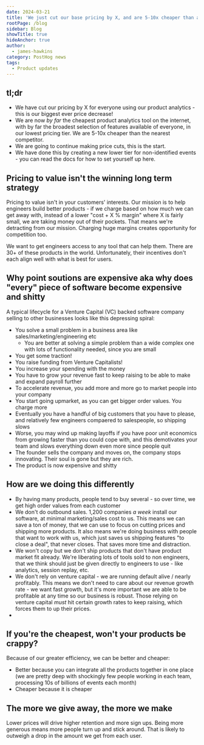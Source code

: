 ```yaml
---
date: 2024-03-21
title: 'We just cut our base pricing by X, and are 5-10x cheaper than any major competitor'
rootPage: /blog
sidebar: Blog
showTitle: true
hideAnchor: true
author:
  - james-hawkins
category: PostHog news
tags:
  - Product updates
---
```


## tl;dr

* We have cut our pricing by X for everyone using our product analytics - this is our biggest ever price decrease!
* We are now _by far_ the cheapest product analytics tool on the internet, with by far the broadest selection of features available of everyone, in our lowest pricing tier. We are 5-10x cheaper than the nearest competitor.
* We are going to continue making price cuts, this is the start.
* We have done this by creating a new lower tier for non-identified events - you can read the docs for how to set yourself up here.

<INSERT GRAPH SHOWING PRICING COMPARISON>

## Pricing to value isn't the winning long term strategy

Pricing to value isn't in your customers' interests. Our mission is to help engineers build better products - if we charge based on how much we can get away with, instead of a lower "cost + X % margin" where X is fairly small, we are taking money out of their pockets. That means we're detracting from our mission. Charging huge margins creates opportunity for competition too.

We want to get engineers access to any tool that can help them. There are 30+ of these products in the world. Unfortunately, their incentives don't each align well with what is best for users.

## Why point soutions are expensive aka why does "every" piece of software become expensive and shitty

A typical lifecycle for a Venture Capital (VC) backed software company selling to other businesses looks like this depressing spiral:

* You solve a small problem in a business area like sales/marketing/engineering etc
  * You are better at solving a simple problem than a wide complex one with lots of functionality needed, since you are small
* You get some traction!
* You raise funding from Venture Capitalists!
* You increase your spending with the money
* You have to grow your revenue fast to keep raising to be able to make and expand payroll further
* To accelerate revenue, you add more and more go to market people into your company
* You start going upmarket, as you can get bigger order values. You charge more
* Eventually you have a handful of big customers that you have to please, and relatively few engineers compaered to salespeople, so shipping slows
* Worse, you may wind up making layoffs if you have poor unit economics from growing faster than you could cope with, and this demotivates your team and slows everything down even more since people quit
* The founder sells the company and moves on, the company stops innovating. Their soul is gone but they are rich.
* The product is now expensive and shitty

## How are we doing this differently 

* By having many products, people tend to buy several - so over time, we get high order values from each customer
* We don't do outbound sales. 1,200 companies _a week_ install our software, at minimal marketing/sales cost to us. This means we can save a ton of money, that we can use to focus on cutting prices and shipping more products. It also means we're doing business with people that want to work with us, which just saves us shipping features "to close a deal", that never closes. That saves more time and distraction.
* We won't copy but we don't ship products that don't have product market fit already. We're liberating lots of tools sold to non engineers, that we think should just be given directly to engineers to use - like analytics, session replay, etc.
* We don't rely on venture capital - we are running default alive / nearly profitably. This means we don't need to care about our revenue growth rate - we want fast growth, but it's more important we are able to be profitable at any time so our business is robust. Those relying on venture capital _must_ hit certain growth rates to keep raising, which forces them to up their prices.
* <Something to do with our infra>

## If you're the cheapest, won't your products be crappy?

Because of our greater efficiency, we can be better and cheaper:

* Better because you can integrate all the products together in one place (we are pretty deep with shockingly few people working in each team, processing 10s of billions of events each month)
* Cheaper because it is cheaper

## The more we give away, the more we make

Lower prices will drive higher retention and more sign ups. Being more generous means more people turn up and stick around. That is likely to outweigh a drop in the amount we get from each user.
